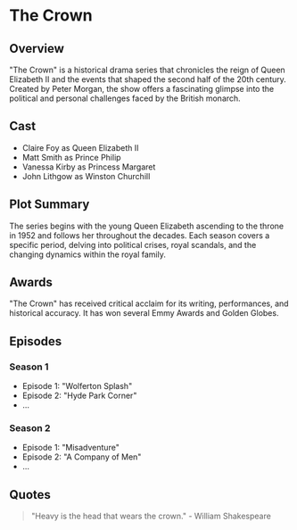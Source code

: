 # The Crown

## Overview
"The Crown" is a historical drama series that chronicles the reign of Queen Elizabeth II and the events that shaped the second half of the 20th century. Created by Peter Morgan, the show offers a fascinating glimpse into the political and personal challenges faced by the British monarch.

## Cast
- Claire Foy as Queen Elizabeth II
- Matt Smith as Prince Philip
- Vanessa Kirby as Princess Margaret
- John Lithgow as Winston Churchill

## Plot Summary
The series begins with the young Queen Elizabeth ascending to the throne in 1952 and follows her throughout the decades. Each season covers a specific period, delving into political crises, royal scandals, and the changing dynamics within the royal family. 

## Awards
"The Crown" has received critical acclaim for its writing, performances, and historical accuracy. It has won several Emmy Awards and Golden Globes.

## Episodes
### Season 1
- Episode 1: "Wolferton Splash"
- Episode 2: "Hyde Park Corner"
- ...

### Season 2
- Episode 1: "Misadventure"
- Episode 2: "A Company of Men"
- ...

## Quotes
> "Heavy is the head that wears the crown." - William Shakespeare
